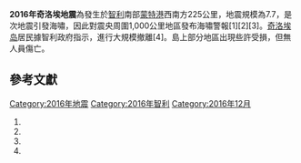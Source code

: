**2016年奇洛埃地震**為發生於[智利](../Page/智利.md "wikilink")南部[蒙特港](../Page/蒙特港.md "wikilink")西南方225公里，地震規模為7.7，是次地震引發海嘯，因此對震央周圍1,000公里地區發布海嘯警報\[1\]\[2\]\[3\]。[奇洛埃岛](../Page/奇洛埃岛.md "wikilink")居民據智利政府指示，進行大規模撤離\[4\]。島上部分地區出現些許受損，但無人員傷亡。

## 參考文獻

[Category:2016年地震](https://zh.wikipedia.org/wiki/Category:2016年地震 "wikilink") [Category:2016年智利](https://zh.wikipedia.org/wiki/Category:2016年智利 "wikilink") [Category:2016年12月](https://zh.wikipedia.org/wiki/Category:2016年12月 "wikilink")

1.
2.
3.
4.